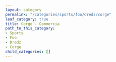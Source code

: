 ```yaml
---
layout: category
permalink: "/categories/sports/foo/dredz/corge"
leaf_category: true
title: Corge - Commercia
path_to_this_category:
- Sports
- Foo
- Dredz
- Corge
child_categories: []
---
```


